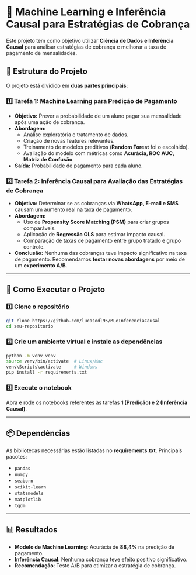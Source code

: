 # 📌 Machine Learning e Inferência Causal para Estratégias de Cobrança

Este projeto tem como objetivo utilizar **Ciência de Dados e Inferência Causal** para analisar estratégias de cobrança e melhorar a taxa de pagamento de mensalidades.

## 📂 Estrutura do Projeto

O projeto está dividido em **duas partes principais**:

### **1️⃣ Tarefa 1: Machine Learning para Predição de Pagamento**
- **Objetivo:** Prever a probabilidade de um aluno pagar sua mensalidade após uma ação de cobrança.
- **Abordagem:**
  - Análise exploratória e tratamento de dados.
  - Criação de novas features relevantes.
  - Treinamento de modelos preditivos (**Random Forest** foi o escolhido).
  - Avaliação do modelo com métricas como **Acurácia, ROC AUC, Matriz de Confusão**.
- **Saída:** Probabilidade de pagamento para cada aluno.

### **2️⃣ Tarefa 2: Inferência Causal para Avaliação das Estratégias de Cobrança**
- **Objetivo:** Determinar se as cobranças via **WhatsApp, E-mail e SMS** causam um aumento real na taxa de pagamento.
- **Abordagem:**
  - Uso de **Propensity Score Matching (PSM)** para criar grupos comparáveis.
  - Aplicação de **Regressão OLS** para estimar impacto causal.
  - Comparação de taxas de pagamento entre grupo tratado e grupo controle.
- **Conclusão:** Nenhuma das cobranças teve impacto significativo na taxa de pagamento. Recomendamos **testar novas abordagens** por meio de um **experimento A/B**.

---

## 🚀 Como Executar o Projeto

### 1️⃣ **Clone o repositório**
```bash
git clone https://github.com/lucasodl95/MLeInferenciaCausal
cd seu-repositorio
```

### 2️⃣ **Crie um ambiente virtual e instale as dependências**
```bash
python -m venv venv
source venv/bin/activate  # Linux/Mac
venv\Scripts\activate     # Windows
pip install -r requirements.txt
```

### 3️⃣ **Execute o notebook**
Abra e rode os notebooks referentes às tarefas **1 (Predição) e 2 (Inferência Causal)**.

---

## 📦 Dependências
As bibliotecas necessárias estão listadas no **requirements.txt**. Principais pacotes:
- `pandas`
- `numpy`
- `seaborn`
- `scikit-learn`
- `statsmodels`
- `matplotlib`
- `tqdm`

---

## 📊 Resultados
- **Modelo de Machine Learning**: Acurácia de **88,4%** na predição de pagamento.
- **Inferência Causal**: Nenhuma cobrança teve efeito positivo significativo.
- **Recomendação**: Teste A/B para otimizar a estratégia de cobrança.


